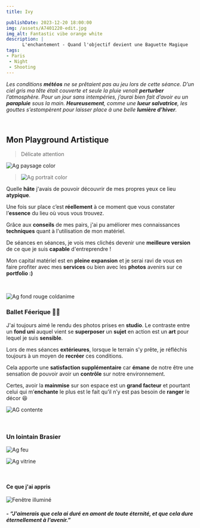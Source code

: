 ```yaml
---
title: Ivy

publishDate: 2023-12-20 18:00:00
img: /assets/A7401220-edit.jpg
img_alt: Fantastic vibe orange white
description: |
      L'enchantement - Quand l'objectif devient une Baguette Magique
tags:
- Paris
 - Night
 - Shooting
---
```


*Les conditions **météos** ne se prêtaient pas au jeu lors de cette séance. D’un ciel gris ma tête était couverte et seule la pluie venait **perturber** l’atmosphère. Pour un jour sans intempéries, j’aurai bien fait d’avoir eu un **parapluie** sous la main.
**Heureusement**, comme une **lueur salvatrice**, les gouttes s’estompèrent pour laisser place à une belle **lumière d'hiver**.*

<p>&nbsp;</p>

## Mon Playground Artistique
>Délicate attention 

![Ag paysage color ](/assets/A7401134-editv2.jpg)

>![Ag portrait color](/assets/A7401138-editv2.jpg)

Quelle **hâte** j'avais de pouvoir découvrir de mes propres yeux ce lieu **atypique**. 

Une fois sur place c’est **réellement** à ce moment que vous constater l’**essence** du lieu où vous vous trouvez.

Grâce aux **conseils** de mes pairs, j'ai pu améliorer mes connaissances **techniques** quant à l'utilisation de mon matériel. 

De séances en séances, je vois mes clichés devenir une **meilleure version** de ce que je suis **capable** d'entreprendre !

Mon capital matériel est en **pleine expansion** et je serai ravi de vous en faire profiter avec mes **services** ou bien avec les **photos** avenirs sur ce **portfolio :)**



<p>&nbsp;</p>

![Ag fond rouge coldanime](/assets/A7401238-editV6.jpg)

### Ballet Féerique 🧚‍♀️

J'ai toujours aimé le rendu des photos prises en **studio**. Le contraste entre un **fond uni** auquel vient se **superposer** un **sujet** en action est un **art** pour lequel je suis **sensible**. 

Lors de mes séances **extérieures**, lorsque le terrain s'y prête, je réfléchis toujours à un moyen de **recréer** ces conditions.

Cela apporte une **satisfaction supplémentaire** car **émane** de notre être une sensation de pouvoir avoir un **contrôle** sur notre environnement. 

Certes, avoir la **mainmise** sur son espace est un **grand facteur** et pourtant celui qui m’**enchante** le plus est le fait qu’il n’y est pas besoin de **ranger** le décor 😆



![AG contente](/assets/A7401268-edit.jpg)


<p>&nbsp;</p>

### Un lointain Brasier 


![Ag feu](/assets/A7401314-editv2.jpg)

![Ag vitrine](/assets/A7401298-editv2crop.jpg)


<p>&nbsp;</p>

#### Ce que j'ai appris


![Fenêtre illuminé](/assets/A7401322-edit.jpg)



##### - *“J'aimerais que cela ai duré en amont de toute éternité, et que cela dure éternellement à l'avenir.”*

